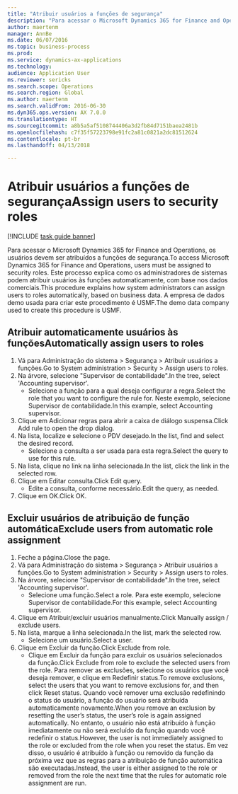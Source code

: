 ```yaml
--- 
title: "Atribuir usuários a funções de segurança"
description: "Para acessar o Microsoft Dynamics 365 for Finance and Operations, os usuários devem ser atribuídos a funções de segurança."
author: maertenm
manager: AnnBe
ms.date: 06/07/2016
ms.topic: business-process
ms.prod: 
ms.service: dynamics-ax-applications
ms.technology: 
audience: Application User
ms.reviewer: sericks
ms.search.scope: Operations
ms.search.region: Global
ms.author: maertenm
ms.search.validFrom: 2016-06-30
ms.dyn365.ops.version: AX 7.0.0
ms.translationtype: HT
ms.sourcegitcommit: a8b5a5af5108744406a3d2fb84d7151baea2481b
ms.openlocfilehash: c7f35f57223798e91fc2a81c0821a2dc81512624
ms.contentlocale: pt-br
ms.lasthandoff: 04/13/2018

---
```

# <a name="assign-users-to-security-roles"></a><span data-ttu-id="74279-103">Atribuir usuários a funções de segurança</span><span class="sxs-lookup"><span data-stu-id="74279-103">Assign users to security roles</span></span>

[!INCLUDE [task guide banner](../../includes/task-guide-banner.md)]

<span data-ttu-id="74279-104">Para acessar o Microsoft Dynamics 365 for Finance and Operations, os usuários devem ser atribuídos a funções de segurança.</span><span class="sxs-lookup"><span data-stu-id="74279-104">To access Microsoft Dynamics 365 for Finance and Operations, users must be assigned to security roles.</span></span> <span data-ttu-id="74279-105">Este processo explica como os administradores de sistemas podem atribuir usuários às funções automaticamente, com base nos dados comerciais.</span><span class="sxs-lookup"><span data-stu-id="74279-105">This procedure explains how system administrators can assign users to roles automatically, based on business data.</span></span> <span data-ttu-id="74279-106">A empresa de dados demo usada para criar este procedimento é USMF.</span><span class="sxs-lookup"><span data-stu-id="74279-106">The demo data company used to create this procedure is USMF.</span></span>


## <a name="automatically-assign-users-to-roles"></a><span data-ttu-id="74279-107">Atribuir automaticamente usuários às funções</span><span class="sxs-lookup"><span data-stu-id="74279-107">Automatically assign users to roles</span></span>
1. <span data-ttu-id="74279-108">Vá para Administração do sistema > Segurança > Atribuir usuários a funções.</span><span class="sxs-lookup"><span data-stu-id="74279-108">Go to System administration > Security > Assign users to roles.</span></span>
2. <span data-ttu-id="74279-109">Na árvore, selecione "Supervisor de contabilidade".</span><span class="sxs-lookup"><span data-stu-id="74279-109">In the tree, select 'Accounting supervisor'.</span></span>
    * <span data-ttu-id="74279-110">Selecione a função para a qual deseja configurar a regra.</span><span class="sxs-lookup"><span data-stu-id="74279-110">Select the role that you want to configure the rule for.</span></span> <span data-ttu-id="74279-111">Neste exemplo, selecione Supervisor de contabilidade.</span><span class="sxs-lookup"><span data-stu-id="74279-111">In this example, select Accounting supervisor.</span></span>  
3. <span data-ttu-id="74279-112">Clique em Adicionar regras para abrir a caixa de diálogo suspensa.</span><span class="sxs-lookup"><span data-stu-id="74279-112">Click Add rule to open the drop dialog.</span></span>
4. <span data-ttu-id="74279-113">Na lista, localize e selecione o PDV desejado.</span><span class="sxs-lookup"><span data-stu-id="74279-113">In the list, find and select the desired record.</span></span>
    * <span data-ttu-id="74279-114">Selecione a consulta a ser usada para esta regra.</span><span class="sxs-lookup"><span data-stu-id="74279-114">Select the query to use for this rule.</span></span>  
5. <span data-ttu-id="74279-115">Na lista, clique no link na linha selecionada.</span><span class="sxs-lookup"><span data-stu-id="74279-115">In the list, click the link in the selected row.</span></span>
6. <span data-ttu-id="74279-116">Clique em Editar consulta.</span><span class="sxs-lookup"><span data-stu-id="74279-116">Click Edit query.</span></span>
    * <span data-ttu-id="74279-117">Edite a consulta, conforme necessário.</span><span class="sxs-lookup"><span data-stu-id="74279-117">Edit the query, as needed.</span></span>  
7. <span data-ttu-id="74279-118">Clique em OK.</span><span class="sxs-lookup"><span data-stu-id="74279-118">Click OK.</span></span>

## <a name="exclude-users-from-automatic-role-assignment"></a><span data-ttu-id="74279-119">Excluir usuários de atribuição de função automática</span><span class="sxs-lookup"><span data-stu-id="74279-119">Exclude users from automatic role assignment</span></span>
1. <span data-ttu-id="74279-120">Feche a página.</span><span class="sxs-lookup"><span data-stu-id="74279-120">Close the page.</span></span>
2. <span data-ttu-id="74279-121">Vá para Administração do sistema > Segurança > Atribuir usuários a funções.</span><span class="sxs-lookup"><span data-stu-id="74279-121">Go to System administration > Security > Assign users to roles.</span></span>
3. <span data-ttu-id="74279-122">Na árvore, selecione "Supervisor de contabilidade".</span><span class="sxs-lookup"><span data-stu-id="74279-122">In the tree, select 'Accounting supervisor'.</span></span>
    * <span data-ttu-id="74279-123">Selecione uma função.</span><span class="sxs-lookup"><span data-stu-id="74279-123">Select a role.</span></span> <span data-ttu-id="74279-124">Para este exemplo, selecione Supervisor de contabilidade.</span><span class="sxs-lookup"><span data-stu-id="74279-124">For this example, select Accounting supervisor.</span></span>  
4. <span data-ttu-id="74279-125">Clique em Atribuir/excluir usuários manualmente.</span><span class="sxs-lookup"><span data-stu-id="74279-125">Click Manually assign / exclude users.</span></span>
5. <span data-ttu-id="74279-126">Na lista, marque a linha selecionada.</span><span class="sxs-lookup"><span data-stu-id="74279-126">In the list, mark the selected row.</span></span>
    * <span data-ttu-id="74279-127">Selecione um usuário.</span><span class="sxs-lookup"><span data-stu-id="74279-127">Select a user.</span></span>  
6. <span data-ttu-id="74279-128">Clique em Excluir da função.</span><span class="sxs-lookup"><span data-stu-id="74279-128">Click Exclude from role.</span></span>
    * <span data-ttu-id="74279-129">Clique em Excluir da função para excluir os usuários selecionados da função.</span><span class="sxs-lookup"><span data-stu-id="74279-129">Click Exclude from role to exclude the selected users from the role.</span></span> <span data-ttu-id="74279-130">Para remover as exclusões, selecione os usuários que você deseja remover, e clique em Redefinir status.</span><span class="sxs-lookup"><span data-stu-id="74279-130">To remove exclusions, select the users that you want to remove exclusions for, and then click Reset status.</span></span> <span data-ttu-id="74279-131">Quando você remover uma exclusão redefinindo o status do usuário, a função do usuário será atribuída automaticamente novamente.</span><span class="sxs-lookup"><span data-stu-id="74279-131">When you remove an exclusion by resetting the user’s status, the user’s role is again assigned automatically.</span></span> <span data-ttu-id="74279-132">No entanto, o usuário não está atribuído à função imediatamente ou não será excluído da função quando você redefinir o status.</span><span class="sxs-lookup"><span data-stu-id="74279-132">However, the user is not immediately assigned to the role or excluded from the role when you reset the status.</span></span> <span data-ttu-id="74279-133">Em vez disso, o usuário é atribuído à função ou removido da função da próxima vez que as regras para a atribuição de função automática são executadas.</span><span class="sxs-lookup"><span data-stu-id="74279-133">Instead, the user is either assigned to the role or removed from the role the next time that the rules for automatic role assignment are run.</span></span>  


